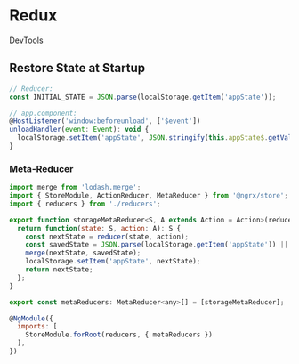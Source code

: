 Redux
=====

[DevTools](https://chrome.google.com/webstore/detail/redux-devtools/lmhkpmbekcpmknklioeibfkpmmfibljd?hl=en)

## Restore State at Startup

```js
// Reducer:
const INITIAL_STATE = JSON.parse(localStorage.getItem('appState'));

// app.component:
@HostListener('window:beforeunload', ['$event'])
unloadHandler(event: Event): void {
  localStorage.setItem('appState', JSON.stringify(this.appState$.getValue()));
}
```


### Meta-Reducer

```js
import merge from 'lodash.merge';
import { StoreModule, ActionReducer, MetaReducer } from '@ngrx/store';
import { reducers } from './reducers';

export function storageMetaReducer<S, A extends Action = Action>(reducer: ActionReducer<S, A>) {
  return function(state: S, action: A): S {
    const nextState = reducer(state, action);
    const savedState = JSON.parse(localStorage.getItem('appState')) || {};
    merge(nextState, savedState);
    localStorage.setItem('appState', nextState);
    return nextState;
  };
}

export const metaReducers: MetaReducer<any>[] = [storageMetaReducer];

@NgModule({
  imports: [
    StoreModule.forRoot(reducers, { metaReducers })
  ],
})
```
